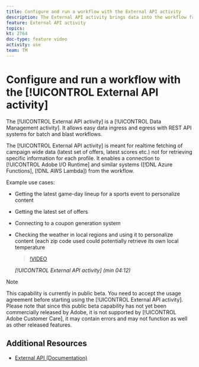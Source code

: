 ```yaml
---
title: Configure and run a workflow with the External API activity
description: The External API activity brings data into the workflow from an external system via a REST API call. 
feature: External API activity
topics:   
kt: 2764
doc-type: feature video
activity: use
team: TM
---
```


# Configure and run a workflow with the [!UICONTROL External API activity]

The [!UICONTROL External API activity] is a [!UICONTROL Data Management activity]. It allows easy data ingress and egress with REST API systems for batch and blast workflows.

The [!UICONTROL External API activity] is meant for realtime fetching of campaign wide data (latest set of offers, latest scores etc.) not for retrieving specific information for each profile.  It enables a connection to [!UICONTROL Adobe I/O Runtime] and similar systems ([!DNL Azure Functions], [!DNL AWS Lambda]) from the workflow.

Example use cases:

* Getting the latest game-day lineup for a sports event to personalize content
* Getting the latest set of offers
* Connecting to a coupon generation system
* Checking the weather in local regions and using it to personalize content (each zip code used could potentially retrieve its own local temperature
  
  >[!VIDEO](https://video.tv.adobe.com/v/28200/?quality=12)
  
  *[!UICONTROL External API activity] (min 04:12)*

>[!NOTE]
>
>This capability is currently in public beta. You need to accept the usage agreement before starting using the [!UICONTROL External API activity]. Please note that since this public beta capability has not yet been commercially released by Adobe, it is not supported by [!UICONTROL Adobe Customer Care], it may contain errors and may not function as well as other released features.
>

## Additional Resources

* [ External API (Documentation)](https://docs.adobe.com/content/help/en/campaign-standard/using/managing-processes-and-data/data-management-activities/external-api.html)
  